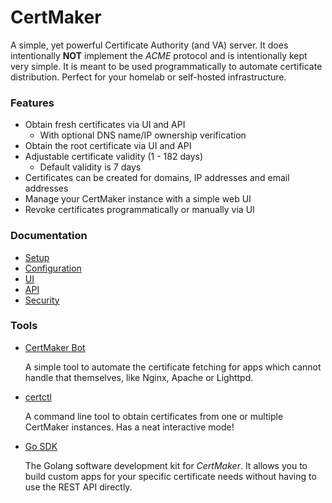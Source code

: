 # CertMaker

A simple, yet powerful Certificate Authority (and VA) server. It does intentionally __NOT__ 
implement the *ACME* protocol and is intentionally kept very simple.
It is meant to be used programmatically to automate certificate distribution.
Perfect for your homelab or self-hosted infrastructure.

### Features

* Obtain fresh certificates via UI and API
  * With optional DNS name/IP ownership verification
* Obtain the root certificate via UI and API
* Adjustable certificate validity (1 - 182 days)
  * Default validity is 7 days
* Certificates can be created for domains, IP addresses and email addresses
* Manage your CertMaker instance with a simple web UI
* Revoke certificates programmatically or manually via UI

### Documentation

* [Setup](docs/setup.md)
* [Configuration](docs/configuration.md)
* [UI](docs/ui.md)
* [API](docs/api.md)
* [Security](docs/security.md)

### Tools
* [CertMaker Bot](https://github.com/KaiserWerk/CertMaker-Bot)

  A simple tool to automate the certificate fetching for apps which cannot handle that themselves,
  like Nginx, Apache or Lighttpd.
* [certctl](https://github.com/KaiserWerk/certctl)

  A command line tool to obtain certificates from one or multiple CertMaker instances. Has a neat interactive mode!
* [Go SDK](https://github.com/KaiserWerk/CertMaker-Go-SDK)
  
  The Golang software development kit for *CertMaker*. It allows you to build custom apps for your specific 
  certificate needs without having to use the REST API directly.

